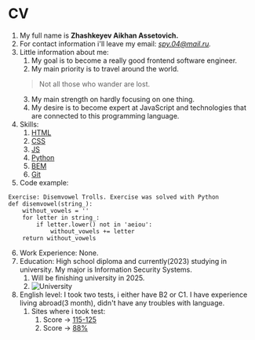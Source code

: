 # CV
1. My full name is **Zhashkeyev Aikhan Assetovich.**
2. For contact information i'll leave my email: *spy.04@mail.ru.*
3. Little information about me:
    1. My goal is to become a really good frontend software engineer.
    2. My main priority is to travel around the world.
    > Not all those who wander are lost.
    3. My main strength on hardly focusing on one thing.
    4. My desire is to become expert at JavaScript and technologies that are connected to this programming language.
4. Skills: 
    1. [HTML](https://en.wikipedia.org/wiki/HTML)
    2. [CSS](https://en.wikipedia.org/wiki/CSS)
    3. [JS](https://en.wikipedia.org/wiki/JavaScript)
    4. [Python](https://en.wikipedia.org/wiki/Python_(programming_language))
    5. [BEM](https://codeburst.io/understanding-css-bem-naming-convention-a8cca116d252)
    6. [Git](https://en.wikipedia.org/wiki/Git)
5. Code example: 
```
Exercise: Disemvowel Trolls. Exercise was solved with Python
def disemvowel(string_):
    without_vowels = ''
    for letter in string_:
        if letter.lower() not in 'aeiou':
            without_vowels += letter
    return without_vowels
```
6. Work Experience: None.
7. Education: High school diploma and currently(2023) studying in university. My major is Information Security Systems.
    1. Will be finishing university in 2025.
    2. ![University](/rsschool-cv/images/university.jpg)
8. English level: I took two tests, i either have B2 or C1. I have experience living abroad(3 month), didn't have any troubles with language.
    1. Sites where i took test:
        1. Score -> [115-125](https://englishtest.duolingo.com/institutions/scores)
        2. Score -> [88%](https://www.efset.org/quick-check/)